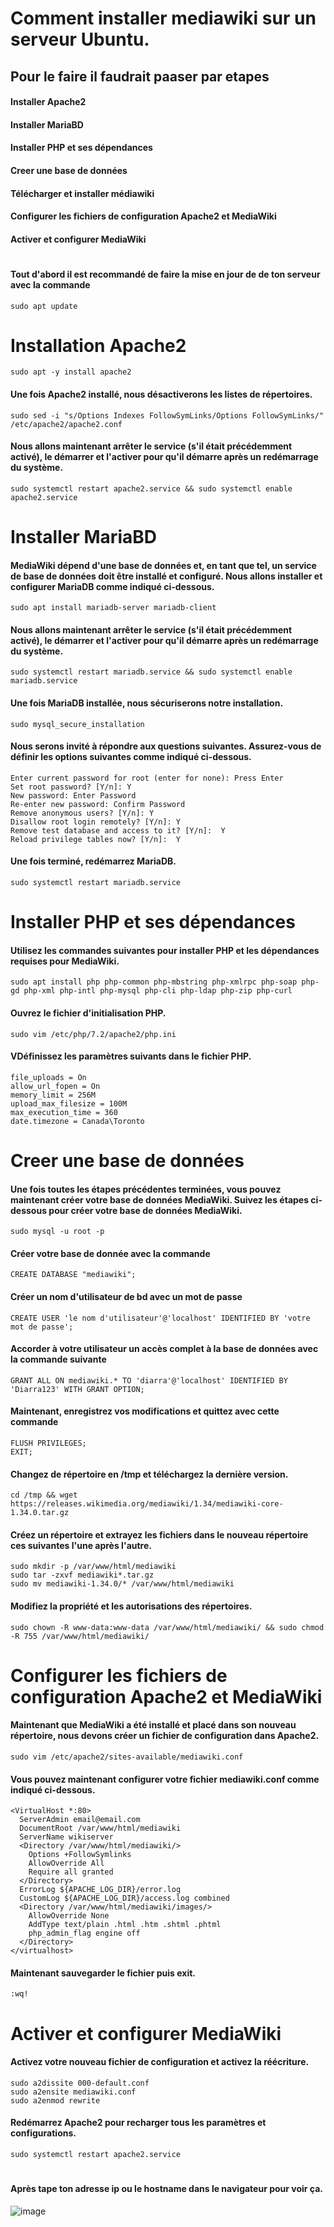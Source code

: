 
# Comment installer mediawiki sur un serveur Ubuntu.

## Pour le faire il faudrait paaser par etapes
#### Installer Apache2
#### Installer MariaBD
#### Installer PHP et ses dépendances
#### Creer une base de données 
#### Télécharger et installer médiawiki
#### Configurer les fichiers de configuration Apache2 et MediaWiki
#### Activer et configurer MediaWiki
#
#### Tout d'abord il est recommandé de faire la mise en jour de de ton serveur avec la commande 
``sudo apt update``
# Installation Apache2
``sudo apt -y install apache2
``
#### Une fois Apache2 installé, nous désactiverons les listes de répertoires.
``sudo sed -i "s/Options Indexes FollowSymLinks/Options FollowSymLinks/" /etc/apache2/apache2.conf``
#### Nous allons maintenant arrêter le service (s'il était précédemment activé), le démarrer et l'activer pour qu'il démarre après un redémarrage du système.
``sudo systemctl restart apache2.service && sudo systemctl enable apache2.service``
# Installer MariaBD
#### MediaWiki dépend d'une base de données et, en tant que tel, un service de base de données doit être installé et configuré. Nous allons installer et configurer MariaDB comme indiqué ci-dessous.
``sudo apt install mariadb-server mariadb-client``
#### Nous allons maintenant arrêter le service (s'il était précédemment activé), le démarrer et l'activer pour qu'il démarre après un redémarrage du système.
``sudo systemctl restart mariadb.service && sudo systemctl enable mariadb.service``
#### Une fois MariaDB installée, nous sécuriserons notre installation.
```
sudo mysql_secure_installation
```
#### Nous serons invité à répondre aux questions suivantes. Assurez-vous de définir les options suivantes comme indiqué ci-dessous.
```
Enter current password for root (enter for none): Press Enter
Set root password? [Y/n]: Y
New password: Enter Password
Re-enter new password: Confirm Password
Remove anonymous users? [Y/n]: Y
Disallow root login remotely? [Y/n]: Y
Remove test database and access to it? [Y/n]:  Y
Reload privilege tables now? [Y/n]:  Y
```
#### Une fois terminé, redémarrez MariaDB.
```
sudo systemctl restart mariadb.service
```
# Installer PHP et ses dépendances
#### Utilisez les commandes suivantes pour installer PHP et les dépendances requises pour MediaWiki.
```
sudo apt install php php-common php-mbstring php-xmlrpc php-soap php-gd php-xml php-intl php-mysql php-cli php-ldap php-zip php-curl
```
#### Ouvrez le fichier d'initialisation PHP.
```
sudo vim /etc/php/7.2/apache2/php.ini
```
#### VDéfinissez les paramètres suivants dans le fichier PHP.
```
file_uploads = On
allow_url_fopen = On
memory_limit = 256M
upload_max_filesize = 100M
max_execution_time = 360
date.timezone = Canada\Toronto
````
# Creer une base de données 
#### Une fois toutes les étapes précédentes terminées, vous pouvez maintenant créer votre base de données MediaWiki. Suivez les étapes ci-dessous pour créer votre base de données MediaWiki.
```
sudo mysql -u root -p
```
#### Créer votre base de donnée avec la commande 
```
CREATE DATABASE "mediawiki";
```
#### Créer un nom d'utilisateur de bd avec un mot de passe
```
CREATE USER 'le nom d'utilisateur'@'localhost' IDENTIFIED BY 'votre mot de passe';
```
#### Accorder à votre utilisateur un accès complet à la base de données avec la commande suivante
```
GRANT ALL ON mediawiki.* TO 'diarra'@'localhost' IDENTIFIED BY 'Diarra123' WITH GRANT OPTION;
```
#### Maintenant, enregistrez vos modifications et quittez avec cette commande
```
FLUSH PRIVILEGES;
EXIT;
```
#### Changez de répertoire en /tmp et téléchargez la dernière version.
```
cd /tmp && wget https://releases.wikimedia.org/mediawiki/1.34/mediawiki-core-1.34.0.tar.gz
```
#### Créez un répertoire et extrayez les fichiers dans le nouveau répertoire ces suivantes l'une après l'autre.
```
sudo mkdir -p /var/www/html/mediawiki
sudo tar -zxvf mediawiki*.tar.gz
sudo mv mediawiki-1.34.0/* /var/www/html/mediawiki
```
#### Modifiez la propriété et les autorisations des répertoires.
```
sudo chown -R www-data:www-data /var/www/html/mediawiki/ && sudo chmod -R 755 /var/www/html/mediawiki/
```
# Configurer les fichiers de configuration Apache2 et MediaWiki
#### Maintenant que MediaWiki a été installé et placé dans son nouveau répertoire, nous devons créer un fichier de configuration dans Apache2.
```
sudo vim /etc/apache2/sites-available/mediawiki.conf
```
#### Vous pouvez maintenant configurer votre fichier mediawiki.conf comme indiqué ci-dessous.
```
<VirtualHost *:80>
  ServerAdmin email@email.com
  DocumentRoot /var/www/html/mediawiki
  ServerName wikiserver
  <Directory /var/www/html/mediawiki/>
    Options +FollowSymlinks
    AllowOverride All
    Require all granted
  </Directory>
  ErrorLog ${APACHE_LOG_DIR}/error.log
  CustomLog ${APACHE_LOG_DIR}/access.log combined
  <Directory /var/www/html/mediawiki/images/>
    AllowOverride None
    AddType text/plain .html .htm .shtml .phtml
    php_admin_flag engine off
  </Directory>
</virtualhost>
```
#### Maintenant sauvegarder le fichier puis exit.
```
:wq!
```
# Activer et configurer MediaWiki
#### Activez votre nouveau fichier de configuration et activez la réécriture.
```
sudo a2dissite 000-default.conf
sudo a2ensite mediawiki.conf
sudo a2enmod rewrite
```
#### Redémarrez Apache2 pour recharger tous les paramètres et configurations.
```
sudo systemctl restart apache2.service
```
#
#### Après tape ton adresse ip ou le hostname dans le navigateur pour voir ça.
![image](https://user-images.githubusercontent.com/101542761/207720119-69e1491f-8bec-450d-a9a7-c44c9be2c1f1.png)



